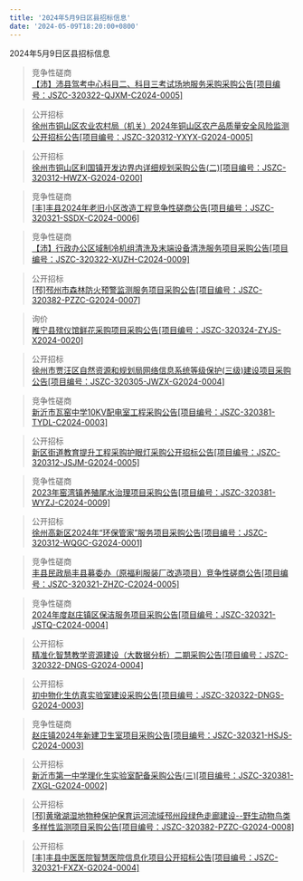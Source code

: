 ```yaml
---
title: '2024年5月9日区县招标信息'
date: '2024-05-09T18:20:00+0800'
---
```

2024年5月9日区县招标信息
<!--more-->
>竞争性磋商<br>
>[【沛】沛县驾考中心科目二、科目三考试场地服务采购采购公告[项目编号：JSZC-320322-QJXM-C2024-0005]](http://czj.xz.gov.cn/Home/HomeDetails?type=0&articleid=2f6a1c4c-edbc-4f73-8283-e2e8dc526e92)

>公开招标<br>
>[徐州市铜山区农业农村局（机关）2024年铜山区农产品质量安全风险监测公开招标公告[项目编号：JSZC-320312-YXYX-G2024-0005]](http://czj.xz.gov.cn/Home/HomeDetails?type=0&articleid=a9f85ae4-8945-4831-9f7e-382ff87b21b2)

>公开招标<br>
>[徐州市铜山区利国镇开发边界内详细规划采购公告(二)[项目编号：JSZC-320312-HWZX-G2024-0200]](http://czj.xz.gov.cn/Home/HomeDetails?type=0&articleid=a9745674-5d96-455f-8ced-6d5d509b5058)

>竞争性磋商<br>
>[[丰]丰县2024年老旧小区改造工程竞争性磋商公告[项目编号：JSZC-320321-SSDX-C2024-0006]](http://czj.xz.gov.cn/Home/HomeDetails?type=0&articleid=3d114bcc-28b8-48e7-9205-19abc6ae1eed)

>竞争性磋商<br>
>[【沛】行政办公区域制冷机组清洗及末端设备清洗服务项目采购公告[项目编号：JSZC-320322-XUZH-C2024-0009]](http://czj.xz.gov.cn/Home/HomeDetails?type=0&articleid=ec3beda4-f617-472b-9c20-ef79f1734254)

>公开招标<br>
>[[邳]邳州市森林防火预警监测服务项目采购公告[项目编号：JSZC-320382-PZZC-G2024-0007]](http://czj.xz.gov.cn/Home/HomeDetails?type=0&articleid=5ad30e29-d9a6-4a07-b51b-a62308e07e11)

>询价<br>
>[睢宁县殡仪馆鲜花采购项目采购公告[项目编号：JSZC-320324-ZYJS-X2024-0020]](http://czj.xz.gov.cn/Home/HomeDetails?type=0&articleid=6bdee967-fc2c-41a2-aeb0-eb0a9350c965)

>公开招标<br>
>[徐州市贾汪区自然资源和规划局网络信息系统等级保护(三级)建设项目采购公告[项目编号：JSZC-320305-JWZX-G2024-0004]](http://czj.xz.gov.cn/Home/HomeDetails?type=0&articleid=7cdca0ac-d891-4883-9105-aed331ae9e0b)

>竞争性磋商<br>
>[新沂市瓦窑中学10KV配电室工程采购公告[项目编号：JSZC-320381-TYDL-C2024-0003]](http://czj.xz.gov.cn/Home/HomeDetails?type=0&articleid=57c7c2a5-029a-491d-a05b-c12f97bf5e06)

>公开招标<br>
>[新区街道教育提升工程采购护眼灯采购公开招标公告[项目编号：JSZC-320312-JSJM-G2024-0005]](http://czj.xz.gov.cn/Home/HomeDetails?type=0&articleid=50707f19-585d-47bf-9a78-11516e0f6928)

>竞争性磋商<br>
>[2023年窑湾镇养殖尾水治理项目采购公告[项目编号：JSZC-320381-WYZJ-C2024-0009]](http://czj.xz.gov.cn/Home/HomeDetails?type=0&articleid=bee2fa85-0f75-46e4-aa6b-89142a73ee8d)

>公开招标<br>
>[徐州高新区2024年“环保管家”服务项目采购公告[项目编号：JSZC-320312-WQGC-G2024-0001]](http://czj.xz.gov.cn/Home/HomeDetails?type=0&articleid=93b9cd26-1e4a-4893-b46e-e257dfa50629)

>竞争性磋商<br>
>[丰县民政局丰县募委办（原福利服装厂改造项目）竞争性磋商公告[项目编号：JSZC-320321-ZHZC-C2024-0005]](http://czj.xz.gov.cn/Home/HomeDetails?type=0&articleid=26eccb23-f34f-4773-86b6-46b21a8e6f7b)

>竞争性磋商<br>
>[2024年度赵庄镇区保洁服务项目采购公告[项目编号：JSZC-320321-JSTQ-C2024-0004]](http://czj.xz.gov.cn/Home/HomeDetails?type=0&articleid=76f1ce54-ae21-429a-9f0d-958e085a1309)

>公开招标<br>
>[精准化智慧教学资源建设（大数据分析）二期采购公告[项目编号：JSZC-320322-DNGS-G2024-0004]](http://czj.xz.gov.cn/Home/HomeDetails?type=0&articleid=63aba972-5d73-46d3-8c26-8b2ed27ba9e6)

>公开招标<br>
>[初中物化生仿真实验室建设采购公告[项目编号：JSZC-320322-DNGS-G2024-0003]](http://czj.xz.gov.cn/Home/HomeDetails?type=0&articleid=03223505-b8f5-4314-b47b-1ad7b3be1b8d)

>竞争性磋商<br>
>[赵庄镇2024年新建卫生室项目采购公告[项目编号：JSZC-320321-HSJS-C2024-0003]](http://czj.xz.gov.cn/Home/HomeDetails?type=0&articleid=0a641435-83f8-4ac8-8553-01c0a72e5bbc)

>公开招标<br>
>[新沂市第一中学理化生实验室配备采购公告(三)[项目编号：JSZC-320381-ZXGL-G2024-0002]](http://czj.xz.gov.cn/Home/HomeDetails?type=0&articleid=f0034d29-92a4-466e-b528-dc584c58b811)

>公开招标<br>
>[[邳]黄墩湖湿地物种保护保育运河流域邳州段绿色走廊建设--野生动物鸟类多样性监测项目采购公告[项目编号：JSZC-320382-PZZC-G2024-0008]](http://czj.xz.gov.cn/Home/HomeDetails?type=0&articleid=81b0157a-6628-4354-be92-cae4466991c1)

>公开招标<br>
>[[丰]丰县中医医院智慧医院信息化项目公开招标公告[项目编号：JSZC-320321-FXZX-G2024-0004]](http://czj.xz.gov.cn/Home/HomeDetails?type=0&articleid=7c92f94e-1f91-4527-ac02-28c7fd9e422a)

